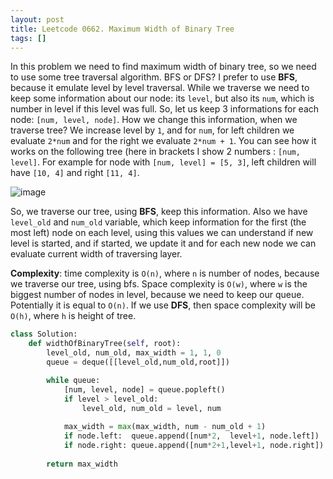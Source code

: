 ```yaml
---
layout: post
title: Leetcode 0662. Maximum Width of Binary Tree
tags: []
---
```


In this problem we need to find maximum width of binary tree, so we need to use some tree traversal algorithm. BFS or DFS? I prefer to use **BFS**, because it emulate level by level traversal. While we traverse we need to keep some information about our node: its `level`, but also its `num`, which is number in level if this level was full. So, let us keep 3 informations for each node: `[num, level, node]`. How we change this information, when we traverse tree? We increase level by `1`, and for `num`, for left children we evaluate `2*num` and for the right we evaluate `2*num + 1`.  You can see how it works on the following tree (here in brackets I show 2 numbers : `[num, level]`. For example for node with `[num, level] = [5, 3]`, left children will have `[10, 4]` and right `[11, 4]`.

![image](https://assets.leetcode.com/users/images/38d6acca-03cc-4e3f-a95d-190af6757a82_1594280740.1000175.png)

So, we traverse our tree, using **BFS**, keep this information. Also we have `level_old` and `num_old` variable, which keep information for the first (the most left) node on each level, using this values we can understand if new level is started, and if started, we update it and for each new node we can evaluate current width of traversing layer.

**Complexity**: time complexity is `O(n)`, where `n` is number of nodes, because we traverse our tree, using bfs. Space complexity is `O(w)`, where `w` is the biggest number of nodes in level, because we need to keep our queue. Potentially it is equal to `O(n)`. If we use **DFS**, then space complexity will be `O(h)`, where `h` is height of tree.




```python
class Solution:
    def widthOfBinaryTree(self, root):
        level_old, num_old, max_width = 1, 1, 0
        queue = deque([[level_old,num_old,root]])

        while queue:    
            [num, level, node] = queue.popleft()
            if level > level_old:
                level_old, num_old = level, num
                
            max_width = max(max_width, num - num_old + 1)
            if node.left:  queue.append([num*2,  level+1, node.left])
            if node.right: queue.append([num*2+1,level+1, node.right])
                
        return max_width
```
